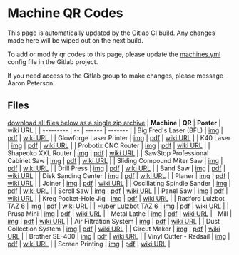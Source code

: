 # Machine QR Codes
This page is automatically updated by the Gitlab CI build. Any changes made here will be wiped out on the next build.

To add or modify qr codes to this page, please update the [machines.yml](https://gitlab.com/river-city-labs/qr-code-posters/-/blob/main/machines.yml) config file in the Gitlab project.

If you need access to the Gitlab group to make changes, please message Aaron Peterson.

## Files
[download all files below as a single zip archive](https://gitlab.com/river-city-labs/qr-code-posters/-/jobs/artifacts/main/download?job=generate_pdf)
| **Machine** | **QR** | **Poster** | wiki URL |
| --------- | -- | ------ | ------- |
| Big Fred's Laser (BFL) | [img](https://gitlab.com/river-city-labs/qr-code-posters/-/jobs/artifacts/main/raw/img/rcl_qr_bfl.png?job=generate_pdf) | [pdf](https://gitlab.com/river-city-labs/qr-code-posters/-/jobs/artifacts/main/raw/pdf/rcl_qr_poster_bfl.pdf?job=generate_pdf) | [wiki URL](https://wiki.rivercitylabs.space/lasers/bfl) |
| Glowforge Laser Printer | [img](https://gitlab.com/river-city-labs/qr-code-posters/-/jobs/artifacts/main/raw/img/rcl_qr_glowforge.png?job=generate_pdf) | [pdf](https://gitlab.com/river-city-labs/qr-code-posters/-/jobs/artifacts/main/raw/pdf/rcl_qr_poster_glowforge.pdf?job=generate_pdf) | [wiki URL](https://wiki.rivercitylabs.space/lasers/glowforge) |
| K40 Laser | [img](https://gitlab.com/river-city-labs/qr-code-posters/-/jobs/artifacts/main/raw/img/rcl_qr_k40.png?job=generate_pdf) | [pdf](https://gitlab.com/river-city-labs/qr-code-posters/-/jobs/artifacts/main/raw/pdf/rcl_qr_poster_k40.pdf?job=generate_pdf) | [wiki URL](https://wiki.rivercitylabs.space/lasers/k40) |
| Probotix CNC Router | [img](https://gitlab.com/river-city-labs/qr-code-posters/-/jobs/artifacts/main/raw/img/rcl_qr_probotix.png?job=generate_pdf) | [pdf](https://gitlab.com/river-city-labs/qr-code-posters/-/jobs/artifacts/main/raw/pdf/rcl_qr_poster_probotix.pdf?job=generate_pdf) | [wiki URL](https://wiki.rivercitylabs.space/cnc/probotix-cnc-router) |
| Shapeoko XXL Router | [img](https://gitlab.com/river-city-labs/qr-code-posters/-/jobs/artifacts/main/raw/img/rcl_qr_shapeoko.png?job=generate_pdf) | [pdf](https://gitlab.com/river-city-labs/qr-code-posters/-/jobs/artifacts/main/raw/pdf/rcl_qr_poster_shapeoko.pdf?job=generate_pdf) | [wiki URL](https://wiki.rivercitylabs.space/cnc/shapeoko-xxl-cnc-router) |
| SawStop Professional Cabinet Saw | [img](https://gitlab.com/river-city-labs/qr-code-posters/-/jobs/artifacts/main/raw/img/rcl_qr_sawstop.png?job=generate_pdf) | [pdf](https://gitlab.com/river-city-labs/qr-code-posters/-/jobs/artifacts/main/raw/pdf/rcl_qr_poster_sawstop.pdf?job=generate_pdf) | [wiki URL](https://wiki.rivercitylabs.space/woodshop/sawstop) |
| Sliding Compound Miter Saw | [img](https://gitlab.com/river-city-labs/qr-code-posters/-/jobs/artifacts/main/raw/img/rcl_qr_mitersaw.png?job=generate_pdf) | [pdf](https://gitlab.com/river-city-labs/qr-code-posters/-/jobs/artifacts/main/raw/pdf/rcl_qr_poster_mitersaw.pdf?job=generate_pdf) | [wiki URL](https://wiki.rivercitylabs.space/woodshop/sliding-compound-miter-saw) |
| Drill Press | [img](https://gitlab.com/river-city-labs/qr-code-posters/-/jobs/artifacts/main/raw/img/rcl_qr_drillpress.png?job=generate_pdf) | [pdf](https://gitlab.com/river-city-labs/qr-code-posters/-/jobs/artifacts/main/raw/pdf/rcl_qr_poster_drillpress.pdf?job=generate_pdf) | [wiki URL](https://wiki.rivercitylabs.space/woodshop/drill-press) |
| Band Saw | [img](https://gitlab.com/river-city-labs/qr-code-posters/-/jobs/artifacts/main/raw/img/rcl_qr_bandsaw.png?job=generate_pdf) | [pdf](https://gitlab.com/river-city-labs/qr-code-posters/-/jobs/artifacts/main/raw/pdf/rcl_qr_poster_bandsaw.pdf?job=generate_pdf) | [wiki URL](https://wiki.rivercitylabs.space/woodshop/band-saw) |
| Disk Sanding Center | [img](https://gitlab.com/river-city-labs/qr-code-posters/-/jobs/artifacts/main/raw/img/rcl_qr_discsandingcenter.png?job=generate_pdf) | [pdf](https://gitlab.com/river-city-labs/qr-code-posters/-/jobs/artifacts/main/raw/pdf/rcl_qr_poster_discsandingcenter.pdf?job=generate_pdf) | [wiki URL](https://wiki.rivercitylabs.space/woodshop/disc-sanding-center) |
| Planer | [img](https://gitlab.com/river-city-labs/qr-code-posters/-/jobs/artifacts/main/raw/img/rcl_qr_planer.png?job=generate_pdf) | [pdf](https://gitlab.com/river-city-labs/qr-code-posters/-/jobs/artifacts/main/raw/pdf/rcl_qr_poster_planer.pdf?job=generate_pdf) | [wiki URL](https://wiki.rivercitylabs.space/woodshop/planer) |
| Joiner | [img](https://gitlab.com/river-city-labs/qr-code-posters/-/jobs/artifacts/main/raw/img/rcl_qr_joiner.png?job=generate_pdf) | [pdf](https://gitlab.com/river-city-labs/qr-code-posters/-/jobs/artifacts/main/raw/pdf/rcl_qr_poster_joiner.pdf?job=generate_pdf) | [wiki URL](https://wiki.rivercitylabs.space/joiner) |
| Oscillating Spindle Sander | [img](https://gitlab.com/river-city-labs/qr-code-posters/-/jobs/artifacts/main/raw/img/rcl_qr_oscillatingspindlesander.png?job=generate_pdf) | [pdf](https://gitlab.com/river-city-labs/qr-code-posters/-/jobs/artifacts/main/raw/pdf/rcl_qr_poster_oscillatingspindlesander.pdf?job=generate_pdf) | [wiki URL](https://wiki.rivercitylabs.space/woodshop/oscillatingspindlesander) |
| Scroll Saw | [img](https://gitlab.com/river-city-labs/qr-code-posters/-/jobs/artifacts/main/raw/img/rcl_qr_scrollsaw.png?job=generate_pdf) | [pdf](https://gitlab.com/river-city-labs/qr-code-posters/-/jobs/artifacts/main/raw/pdf/rcl_qr_poster_scrollsaw.pdf?job=generate_pdf) | [wiki URL](https://wiki.rivercitylabs.space/woodshop/scrollsaw) |
| Panel Saw | [img](https://gitlab.com/river-city-labs/qr-code-posters/-/jobs/artifacts/main/raw/img/rcl_qr_panelsaw.png?job=generate_pdf) | [pdf](https://gitlab.com/river-city-labs/qr-code-posters/-/jobs/artifacts/main/raw/pdf/rcl_qr_poster_panelsaw.pdf?job=generate_pdf) | [wiki URL](https://wiki.rivercitylabs.space/woodshop/scrollsaw) |
| Kreg Pocket-Hole Jig | [img](https://gitlab.com/river-city-labs/qr-code-posters/-/jobs/artifacts/main/raw/img/rcl_qr_kregpocket-holejig.png?job=generate_pdf) | [pdf](https://gitlab.com/river-city-labs/qr-code-posters/-/jobs/artifacts/main/raw/pdf/rcl_qr_poster_kregpocket-holejig.pdf?job=generate_pdf) | [wiki URL](https://wiki.rivercitylabs.space/woodshop/kreg-pocket-hole-jig) |
| Radford Lulzbot TAZ 6 | [img](https://gitlab.com/river-city-labs/qr-code-posters/-/jobs/artifacts/main/raw/img/rcl_qr_lulzbot1.png?job=generate_pdf) | [pdf](https://gitlab.com/river-city-labs/qr-code-posters/-/jobs/artifacts/main/raw/pdf/rcl_qr_poster_lulzbot1.pdf?job=generate_pdf) | [wiki URL](https://wiki.rivercitylabs.space/3d-printers/rcl-taz) |
| Huber Lulzbot TAZ 6 | [img](https://gitlab.com/river-city-labs/qr-code-posters/-/jobs/artifacts/main/raw/img/rcl_qr_lulzbot2.png?job=generate_pdf) | [pdf](https://gitlab.com/river-city-labs/qr-code-posters/-/jobs/artifacts/main/raw/pdf/rcl_qr_poster_lulzbot2.pdf?job=generate_pdf) | [wiki URL](https://wiki.rivercitylabs.space/3d-printers/huber-taz) |
| Prusa Mini | [img](https://gitlab.com/river-city-labs/qr-code-posters/-/jobs/artifacts/main/raw/img/rcl_qr_prusamini.png?job=generate_pdf) | [pdf](https://gitlab.com/river-city-labs/qr-code-posters/-/jobs/artifacts/main/raw/pdf/rcl_qr_poster_prusamini.pdf?job=generate_pdf) | [wiki URL](https://wiki.rivercitylabs.space/woodshop/Prusamini) |
| Metal Lathe | [img](https://gitlab.com/river-city-labs/qr-code-posters/-/jobs/artifacts/main/raw/img/rcl_qr_lathe.png?job=generate_pdf) | [pdf](https://gitlab.com/river-city-labs/qr-code-posters/-/jobs/artifacts/main/raw/pdf/rcl_qr_poster_lathe.pdf?job=generate_pdf) | [wiki URL](https://wiki.rivercitylabs.space/metalshop/lathe) |
| Mill | [img](https://gitlab.com/river-city-labs/qr-code-posters/-/jobs/artifacts/main/raw/img/rcl_qr_mill.png?job=generate_pdf) | [pdf](https://gitlab.com/river-city-labs/qr-code-posters/-/jobs/artifacts/main/raw/pdf/rcl_qr_poster_mill.pdf?job=generate_pdf) | [wiki URL](https://wiki.rivercitylabs.space/CNC/grizzly-cnc-mill) |
| Air Filtration System | [img](https://gitlab.com/river-city-labs/qr-code-posters/-/jobs/artifacts/main/raw/img/rcl_qr_airfiltrationsystem.png?job=generate_pdf) | [pdf](https://gitlab.com/river-city-labs/qr-code-posters/-/jobs/artifacts/main/raw/pdf/rcl_qr_poster_airfiltrationsystem.pdf?job=generate_pdf) | [wiki URL](https://wiki.rivercitylabs.space/woodshop/air-filtration-system) |
| Dust Collection System | [img](https://gitlab.com/river-city-labs/qr-code-posters/-/jobs/artifacts/main/raw/img/rcl_qr_dustcollector.png?job=generate_pdf) | [pdf](https://gitlab.com/river-city-labs/qr-code-posters/-/jobs/artifacts/main/raw/pdf/rcl_qr_poster_dustcollector.pdf?job=generate_pdf) | [wiki URL](https://wiki.rivercitylabs.space/woodshop/dust-collector) |
| Circut Maker | [img](https://gitlab.com/river-city-labs/qr-code-posters/-/jobs/artifacts/main/raw/img/rcl_qr_cricut.png?job=generate_pdf) | [pdf](https://gitlab.com/river-city-labs/qr-code-posters/-/jobs/artifacts/main/raw/pdf/rcl_qr_poster_cricut.pdf?job=generate_pdf) | [wiki URL](https://wiki.rivercitylabs.space/miscellaneous-tools/circut-maker) |
| Brother SE-400 | [img](https://gitlab.com/river-city-labs/qr-code-posters/-/jobs/artifacts/main/raw/img/rcl_qr_brotherse400.png?job=generate_pdf) | [pdf](https://gitlab.com/river-city-labs/qr-code-posters/-/jobs/artifacts/main/raw/pdf/rcl_qr_poster_brotherse400.pdf?job=generate_pdf) | [wiki URL](https://wiki.rivercitylabs.space/miscellaneous-tools/brother-se-400) |
| Vinyl Cutter - Redsail | [img](https://gitlab.com/river-city-labs/qr-code-posters/-/jobs/artifacts/main/raw/img/rcl_qr_vinylcutter.png?job=generate_pdf) | [pdf](https://gitlab.com/river-city-labs/qr-code-posters/-/jobs/artifacts/main/raw/pdf/rcl_qr_poster_vinylcutter.pdf?job=generate_pdf) | [wiki URL](https://wiki.rivercitylabs.space/miscellaneous-tools/vinyl-cutter) |
| Screen Printing | [img](https://gitlab.com/river-city-labs/qr-code-posters/-/jobs/artifacts/main/raw/img/rcl_qr_screenprinting.png?job=generate_pdf) | [pdf](https://gitlab.com/river-city-labs/qr-code-posters/-/jobs/artifacts/main/raw/pdf/rcl_qr_poster_screenprinting.pdf?job=generate_pdf) | [wiki URL](https://wiki.rivercitylabs.space/miscellaneous-tools/screen-printing) |
